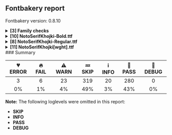 ## Fontbakery report

Fontbakery version: 0.8.10

<details><summary><b>[3] Family checks</b></summary><div><details><summary>🔥 <b>FAIL:</b> Checking all files are in the same directory. (<a href="https://font-bakery.readthedocs.io/en/stable/fontbakery/profiles/universal.html#com.google.fonts/check/family/single_directory">com.google.fonts/check/family/single_directory</a>)</summary><div>


* 🔥 **FAIL** Not all fonts passed in the command line are in the same directory. This may lead to bad results as the tool will interpret all font files as belonging to a single font family. The detected directories are: ['fonts/NotoSerifKhojki/googlefonts/ttf', 'fonts/NotoSerifKhojki/googlefonts/variable-ttf'] [code: single-directory]
</div></details><details><summary>🔥 <b>FAIL:</b> Fonts have consistent PANOSE proportion? (<a href="https://font-bakery.readthedocs.io/en/stable/fontbakery/profiles/os2.html#com.google.fonts/check/family/panose_proportion">com.google.fonts/check/family/panose_proportion</a>)</summary><div>


* 🔥 **FAIL** PANOSE proportion is not the same across this family. In order to fix this, please make sure that the panose.bProportion value is the same in the OS/2 table of all of this family font files. [code: inconsistency]
</div></details><details><summary>🔥 <b>FAIL:</b> Fonts have consistent PANOSE family type? (<a href="https://font-bakery.readthedocs.io/en/stable/fontbakery/profiles/os2.html#com.google.fonts/check/family/panose_familytype">com.google.fonts/check/family/panose_familytype</a>)</summary><div>


* 🔥 **FAIL** PANOSE family type is not the same across this family. In order to fix this, please make sure that the panose.bFamilyType value is the same in the OS/2 table of all of this family font files. [code: inconsistency]
</div></details><br></div></details><details><summary><b>[10] NotoSerifKhojki-Bold.ttf</b></summary><div><details><summary>🔥 <b>FAIL:</b> Check that texts shape as per expectation (<a href="https://font-bakery.readthedocs.io/en/stable/fontbakery/profiles/<Section: Shaping Checks>.html#com.google.fonts/check/shaping/regression">com.google.fonts/check/shaping/regression</a>)</summary><div>


* 🔥 **FAIL** qa/shaping_tests/khojki.json: Expected and actual shaping not matching
<div class="shaping">


<style type="text/css">
    @font-face {font-family: "TestFont"; src: url(../../fonts/NotoSerifKhojki/googlefonts/ttf/NotoSerifKhojki-Bold.ttf);}
    .tf { font-family: "TestFont"; }
    .shaping pre { font-size: 1.2rem; }
    .shaping li {
        font-size: 1.2rem;
        border-top: 1px solid #ddd;
        padding: 12px;
        margin-top: 12px;
    }
    .shaping-svg {
        height: 100px;
        margin: 10px;
        transform: matrix(1, 0, 0, -1, 0, 0);
    }
</style>

<h4>qa/shaping_tests/khojki.json: Expected and actual shaping not matching</h4>


</div>
<div class="shaping">

<li>Shaping did not match: <span class="tf">𑈙𑈯𑈧𑈵𑈥</span> (Don't delete JA/TA/LA before YA)</li>


<pre>Expected: None</pre>



<pre>Got     : ta_uMatrakhoj=0+721|lakhoj=2+673|yakarkhoj=2+709</pre>


Got: <svg class="shaping-svg" xmlns="http://www.w3.org/2000/svg" viewBox="0 0 2103 2856" transform="matrix(1 0 0 -1 0 0)">
<path d="M357.0,-183.0Q258.0,-183.0 176.0,-129.0Q94.0,-75.0 38.0,16.0L47.0,92.0L61.0,95.0Q115.0,16.0 179.0,-23.5Q243.0,-63.0 310.0,-63.0Q373.0,-63.0 422.5,-30.0Q472.0,3.0 506.5,59.5Q541.0,116.0 559.5,187.0Q578.0,258.0 578.0,333.0Q578.0,398.0 562.5,428.0Q547.0,458.0 521.0,458.0Q492.0,458.0 460.5,427.5Q429.0,397.0 400.0,347.0Q371.0,297.0 349.0,238.0Q354.0,199.0 354.0,168.0Q354.0,116.0 339.0,83.5Q324.0,51.0 292.0,51.0Q268.0,51.0 242.0,66.5Q216.0,82.0 197.5,106.0Q179.0,130.0 179.0,156.0Q179.0,194.0 194.5,242.0Q210.0,290.0 234.0,338.0Q219.0,378.0 206.5,397.5Q194.0,417.0 181.0,423.0Q168.0,429.0 150.0,429.0Q130.0,429.0 105.0,421.5Q80.0,414.0 59.0,401.0Q43.0,420.0 31.5,445.5Q20.0,471.0 20.0,492.0Q20.0,527.0 43.5,543.5Q67.0,560.0 107.0,560.0Q160.0,560.0 196.5,519.0Q233.0,478.0 265.0,394.0Q284.0,423.0 303.0,449.0Q349.0,510.0 392.5,540.0Q436.0,570.0 484.0,570.0Q544.0,570.0 586.0,527.5Q628.0,485.0 649.5,413.5Q671.0,342.0 671.0,256.0Q671.0,162.0 649.0,82.0Q627.0,2.0 585.5,-57.5Q544.0,-117.0 486.5,-150.0Q429.0,-183.0 357.0,-183.0Z"  transform="translate(0, 947)"/>
<path d="M230.0,209.0L77.0,289.0L77.0,306.0Q121.0,325.0 158.5,350.5Q196.0,376.0 219.0,403.5Q242.0,431.0 242.0,456.0Q242.0,497.0 194.0,497.0Q158.0,497.0 116.5,476.5Q75.0,456.0 40.0,424.0Q-15.0,471.0 -15.0,518.0Q-15.0,560.0 25.5,580.5Q66.0,601.0 129.0,601.0Q189.0,601.0 240.5,576.0Q292.0,551.0 323.0,509.5Q354.0,468.0 354.0,418.0Q354.0,358.0 317.0,309.0L475.0,309.0Q476.0,336.0 476.0,363.0Q476.0,419.0 469.5,483.0Q463.0,547.0 449.0,613.0L560.0,613.0Q580.0,529.0 589.0,449.5Q598.0,370.0 598.0,293.0Q598.0,220.0 590.5,139.5Q583.0,59.0 567.0,-13.0L529.0,-22.0Q521.0,-16.0 503.0,4.0Q485.0,24.0 467.5,47.0Q450.0,70.0 441.0,85.0Q457.0,146.0 466.0,209.0L230.0,209.0Z"  transform="translate(721, 947)"/>
<path d="M562.0,-22.0Q553.0,-15.0 533.5,6.5Q514.0,28.0 494.5,53.0Q475.0,78.0 466.0,95.0Q480.0,124.0 495.0,163.0Q510.0,202.0 523.0,245.5Q536.0,289.0 544.0,331.5Q552.0,374.0 552.0,410.0Q552.0,444.0 539.0,466.5Q526.0,489.0 494.0,489.0Q465.0,489.0 422.0,472.0Q411.0,482.0 396.0,499.5Q381.0,517.0 366.5,535.5Q352.0,554.0 342.0,568.0L346.0,584.0Q369.0,597.0 397.0,604.5Q425.0,612.0 450.0,612.0Q503.0,612.0 549.5,574.5Q596.0,537.0 625.0,470.5Q654.0,404.0 654.0,318.0Q654.0,285.0 649.5,242.0Q645.0,199.0 637.0,153.0Q629.0,107.0 619.5,63.5Q610.0,20.0 600.0,-13.0L562.0,-22.0ZM235.0,95.0Q192.0,95.0 151.5,113.5Q111.0,132.0 79.0,164.5Q47.0,197.0 28.5,238.0Q10.0,279.0 10.0,324.0Q10.0,381.0 37.5,425.5Q65.0,470.0 110.0,495.5Q155.0,521.0 207.0,521.0Q249.0,521.0 288.0,503.0Q327.0,485.0 357.5,453.0Q388.0,421.0 405.5,380.0Q423.0,339.0 423.0,293.0Q423.0,238.0 397.5,193.0Q372.0,148.0 329.5,121.5Q287.0,95.0 235.0,95.0ZM194.0,210.0Q225.0,210.0 253.0,226.5Q281.0,243.0 299.0,271.0Q317.0,299.0 317.0,331.0Q317.0,366.0 299.5,384.0Q282.0,402.0 250.0,402.0Q218.0,402.0 188.0,385.0Q158.0,368.0 139.5,340.0Q121.0,312.0 121.0,279.0Q121.0,249.0 140.5,229.5Q160.0,210.0 194.0,210.0Z"  transform="translate(1394, 947)"/>
</svg>


</div> [code: shaping-regression]
</div></details><details><summary>⚠ <b>WARN:</b> Check font follows the Google Fonts vertical metric schema (<a href="https://font-bakery.readthedocs.io/en/stable/fontbakery/profiles/googlefonts.html#com.google.fonts/check/vertical_metrics">com.google.fonts/check/vertical_metrics</a>)</summary><div>


* ⚠ **WARN** We recommend the absolute sum of the hhea metrics should be between 1.2-1.5x of the font's upm. This font has 1.856x (1856) [code: bad-hhea-range]
</div></details><details><summary>⚠ <b>WARN:</b> Ensure Stylistic Sets have description. (<a href="https://font-bakery.readthedocs.io/en/stable/fontbakery/profiles/googlefonts.html#com.google.fonts/check/stylisticset_description">com.google.fonts/check/stylisticset_description</a>)</summary><div>


* ⚠ **WARN** The stylistic set ss01 lacks a description string on the 'name' table. [code: missing-description]
* ⚠ **WARN** The stylistic set ss02 lacks a description string on the 'name' table. [code: missing-description]
* ⚠ **WARN** The stylistic set ss03 lacks a description string on the 'name' table. [code: missing-description]
</div></details><details><summary>⚠ <b>WARN:</b> Ensure fonts have ScriptLangTags declared on the 'meta' table. (<a href="https://font-bakery.readthedocs.io/en/stable/fontbakery/profiles/googlefonts.html#com.google.fonts/check/meta/script_lang_tags">com.google.fonts/check/meta/script_lang_tags</a>)</summary><div>


* ⚠ **WARN** This font file does not have a 'meta' table. [code: lacks-meta-table]
</div></details><details><summary>⚠ <b>WARN:</b> Check font contains no unreachable glyphs (<a href="https://font-bakery.readthedocs.io/en/stable/fontbakery/profiles/universal.html#com.google.fonts/check/unreachable_glyphs">com.google.fonts/check/unreachable_glyphs</a>)</summary><div>


* ⚠ **WARN** The following glyphs could not be reached by codepoint or substitution rules:

	- Nukta_aiMatrakhoj

	- Nukta_auMatrakhoj

	- Nukta_eMatrakhoj

	- Nukta_oMatrakhoj

	- NullMark

	- dblsectionmark.alt

	- k_ra_uMatrakhoj.alt

	- rakar_rVocalicMatra

	- sh_ra_iMatrakhoj

	- sh_ra_iiMatrakhoj 

	- And 3 more.

Use -F or --full-lists to disable shortening of long lists.
 [code: unreachable-glyphs]
</div></details><details><summary>⚠ <b>WARN:</b> Check if each glyph has the recommended amount of contours. (<a href="https://font-bakery.readthedocs.io/en/stable/fontbakery/profiles/universal.html#com.google.fonts/check/contour_count">com.google.fonts/check/contour_count</a>)</summary><div>


* ⚠ **WARN** This font has a 'Soft Hyphen' character (codepoint 0x00AD) which is supposed to be zero-width and invisible, and is used to mark a hyphenation possibility within a word in the absence of or overriding dictionary hyphenation. It is mostly an obsolete mechanism now, and the character is only included in fonts for legacy codepage coverage. [code: softhyphen]
* ⚠ **WARN** This check inspects the glyph outlines and detects the total number of contours in each of them. The expected values are infered from the typical ammounts of contours observed in a large collection of reference font families. The divergences listed below may simply indicate a significantly different design on some of your glyphs. On the other hand, some of these may flag actual bugs in the font such as glyphs mapped to an incorrect codepoint. Please consider reviewing the design and codepoint assignment of these to make sure they are correct.

The following glyphs do not have the recommended number of contours:

	- Glyph name: uni00AD	Contours detected: 1	Expected: 0

	- Glyph name: aogonek	Contours detected: 3	Expected: 2

	- Glyph name: Uogonek	Contours detected: 2	Expected: 1

	- Glyph name: uogonek	Contours detected: 2	Expected: 1

	- Glyph name: Uogonek	Contours detected: 2	Expected: 1

	- Glyph name: aogonek	Contours detected: 3	Expected: 2

	- Glyph name: uni00AD	Contours detected: 1	Expected: 0 

	- And Glyph name: uogonek	Contours detected: 2	Expected: 1
 [code: contour-count]
</div></details><details><summary>⚠ <b>WARN:</b> Check GDEF mark glyph class doesn't have characters that are not marks. (<a href="https://font-bakery.readthedocs.io/en/stable/fontbakery/profiles/gdef.html#com.google.fonts/check/gdef_non_mark_chars">com.google.fonts/check/gdef_non_mark_chars</a>)</summary><div>


* ⚠ **WARN** The following non-mark characters should not be in the GDEF mark glyph class:
	 U+11235 [code: non-mark-chars]
</div></details><details><summary>⚠ <b>WARN:</b> Are there any misaligned on-curve points? (<a href="https://font-bakery.readthedocs.io/en/stable/fontbakery/profiles/<Section: Outline Correctness Checks>.html#com.google.fonts/check/outline_alignment_miss">com.google.fonts/check/outline_alignment_miss</a>)</summary><div>


* ⚠ **WARN** The following glyphs have on-curve points which have potentially incorrect y coordinates:

	* comma (U+002C): X=187.0,Y=-1.0 (should be at baseline 0?)

	* three (U+0033): X=339.5,Y=1.0 (should be at baseline 0?)

	* semicolon (U+003B): X=187.0,Y=-1.0 (should be at baseline 0?)

	* J (U+004A): X=281.0,Y=-2.0 (should be at baseline 0?)

	* bracketleft (U+005B): X=321.0,Y=712.0 (should be at cap-height 714?)

	* bracketleft (U+005B): X=277.0,Y=712.0 (should be at cap-height 714?)

	* bracketright (U+005D): X=162.0,Y=712.0 (should be at cap-height 714?)

	* bracketright (U+005D): X=117.0,Y=712.0 (should be at cap-height 714?)

	* a (U+0061): X=265.0,Y=-1.5 (should be at baseline 0?)

	* f (U+0066): X=310.0,Y=712.0 (should be at cap-height 714?) 

	* And 35 more.

Use -F or --full-lists to disable shortening of long lists. [code: found-misalignments]
</div></details><details><summary>⚠ <b>WARN:</b> Do outlines contain any jaggy segments? (<a href="https://font-bakery.readthedocs.io/en/stable/fontbakery/profiles/<Section: Outline Correctness Checks>.html#com.google.fonts/check/outline_jaggy_segments">com.google.fonts/check/outline_jaggy_segments</a>)</summary><div>


* ⚠ **WARN** The following glyphs have jaggy segments:

	* y (U+0079): B<<321.0,162.0>-<327.0,138.0>-<329.0,118.0>>/B<<329.0,118.0>-<331.0,139.0>-<339.5,165.0>> = 11.150925168505127

	* yacute (U+00FD): B<<321.0,162.0>-<327.0,138.0>-<329.0,118.0>>/B<<329.0,118.0>-<331.0,139.0>-<339.5,165.0>> = 11.150925168505127

	* ycircumflex (U+0177): B<<321.0,162.0>-<327.0,138.0>-<329.0,118.0>>/B<<329.0,118.0>-<331.0,139.0>-<339.5,165.0>> = 11.150925168505127

	* ydieresis (U+00FF): B<<321.0,162.0>-<327.0,138.0>-<329.0,118.0>>/B<<329.0,118.0>-<331.0,139.0>-<339.5,165.0>> = 11.150925168505127 

	* And ygrave (U+1EF3): B<<321.0,162.0>-<327.0,138.0>-<329.0,118.0>>/B<<329.0,118.0>-<331.0,139.0>-<339.5,165.0>> = 11.150925168505127 [code: found-jaggy-segments]
</div></details><details><summary>⚠ <b>WARN:</b> Do outlines contain any semi-vertical or semi-horizontal lines? (<a href="https://font-bakery.readthedocs.io/en/stable/fontbakery/profiles/<Section: Outline Correctness Checks>.html#com.google.fonts/check/outline_semi_vertical">com.google.fonts/check/outline_semi_vertical</a>)</summary><div>


* ⚠ **WARN** The following glyphs have semi-vertical/semi-horizontal lines:

	* h (U+0068): L<<101.0,122.0>--<100.0,646.0>>

	* h (U+0068): L<<252.0,309.0>--<253.0,118.0>> 

	* And sterling (U+00A3): L<<428.0,346.0>--<270.0,347.0>> [code: found-semi-vertical]
</div></details><br></div></details><details><summary><b>[8] NotoSerifKhojki-Regular.ttf</b></summary><div><details><summary>🔥 <b>FAIL:</b> Check that texts shape as per expectation (<a href="https://font-bakery.readthedocs.io/en/stable/fontbakery/profiles/<Section: Shaping Checks>.html#com.google.fonts/check/shaping/regression">com.google.fonts/check/shaping/regression</a>)</summary><div>


* 🔥 **FAIL** qa/shaping_tests/khojki.json: Expected and actual shaping not matching
<div class="shaping">


<style type="text/css">
    @font-face {font-family: "TestFont"; src: url(../../fonts/NotoSerifKhojki/googlefonts/ttf/NotoSerifKhojki-Regular.ttf);}
    .tf { font-family: "TestFont"; }
    .shaping pre { font-size: 1.2rem; }
    .shaping li {
        font-size: 1.2rem;
        border-top: 1px solid #ddd;
        padding: 12px;
        margin-top: 12px;
    }
    .shaping-svg {
        height: 100px;
        margin: 10px;
        transform: matrix(1, 0, 0, -1, 0, 0);
    }
</style>

<h4>qa/shaping_tests/khojki.json: Expected and actual shaping not matching</h4>


</div>
<div class="shaping">

<li>Shaping did not match: <span class="tf">𑈙𑈯𑈧𑈵𑈥</span> (Don't delete JA/TA/LA before YA)</li>


<pre>Expected: None</pre>



<pre>Got     : ta_uMatrakhoj=0+704|lakhoj=2+636|yakarkhoj=2+663</pre>


Got: <svg class="shaping-svg" xmlns="http://www.w3.org/2000/svg" viewBox="0 0 2003 2856" transform="matrix(1 0 0 -1 0 0)">
<path d="M352.0,-159.0Q290.0,-159.0 232.5,-133.0Q175.0,-107.0 127.5,-64.5Q80.0,-22.0 47.0,27.0L53.0,82.0L60.0,84.0Q110.0,13.0 176.5,-32.0Q243.0,-77.0 316.0,-77.0Q381.0,-77.0 429.5,-42.0Q478.0,-7.0 510.0,51.5Q542.0,110.0 558.0,182.0Q574.0,254.0 574.0,327.0Q574.0,366.0 567.5,400.0Q561.0,434.0 547.0,455.0Q533.0,476.0 508.0,476.0Q482.0,476.0 456.0,456.0Q430.0,436.0 405.5,403.0Q381.0,370.0 360.5,331.0Q340.0,292.0 324.0,253.0Q326.0,235.0 326.5,217.0Q327.0,199.0 327.0,183.0Q327.0,134.0 317.0,99.0Q307.0,64.0 282.0,64.0Q265.0,64.0 245.0,74.5Q225.0,85.0 211.5,102.5Q198.0,120.0 198.0,141.0Q198.0,174.0 209.5,214.5Q221.0,255.0 238.0,296.0Q219.0,366.0 202.5,397.5Q186.0,429.0 170.5,438.0Q155.0,447.0 138.0,447.0Q119.0,447.0 98.0,440.5Q77.0,434.0 61.0,425.0Q51.0,439.0 43.0,456.0Q35.0,473.0 35.0,489.0Q35.0,510.0 54.5,524.0Q74.0,538.0 106.0,538.0Q135.0,538.0 162.0,522.5Q189.0,507.0 214.0,466.0Q239.0,425.0 263.0,348.0Q286.0,393.0 312.0,431.0Q345.0,480.0 385.5,515.5Q426.0,551.0 476.0,551.0Q528.0,551.0 564.0,515.0Q600.0,479.0 619.5,414.0Q639.0,349.0 639.0,261.0Q639.0,183.0 621.5,108.0Q604.0,33.0 568.0,-27.0Q532.0,-87.0 478.0,-123.0Q424.0,-159.0 352.0,-159.0Z"  transform="translate(0, 947)"/>
<path d="M214.0,224.0L88.0,279.0L88.0,293.0Q158.0,325.0 201.5,369.0Q245.0,413.0 245.0,455.0Q245.0,481.0 227.5,496.0Q210.0,511.0 181.0,511.0Q152.0,511.0 114.5,496.5Q77.0,482.0 40.0,448.0Q23.0,464.0 11.5,480.5Q0.0,497.0 0.0,514.0Q0.0,537.0 19.0,552.0Q38.0,567.0 66.5,574.0Q95.0,581.0 123.0,581.0Q173.0,581.0 217.0,560.5Q261.0,540.0 288.5,504.0Q316.0,468.0 316.0,421.0Q316.0,390.0 301.5,357.0Q287.0,324.0 255.0,294.0L468.0,294.0Q469.0,317.0 469.0,340.0Q469.0,408.0 460.5,472.5Q452.0,537.0 437.0,600.0L513.0,600.0Q531.0,536.0 541.0,454.5Q551.0,373.0 551.0,293.0Q551.0,217.0 542.5,140.0Q534.0,63.0 517.0,0.0L493.0,-9.0Q486.0,-2.0 473.0,17.5Q460.0,37.0 449.5,57.0Q439.0,77.0 437.0,83.0Q455.0,151.0 463.0,224.0L214.0,224.0Z"  transform="translate(704, 947)"/>
<path d="M519.0,-9.0Q514.0,-4.0 504.0,9.5Q494.0,23.0 483.5,38.5Q473.0,54.0 465.5,67.5Q458.0,81.0 457.0,86.0Q478.0,140.0 494.5,196.5Q511.0,253.0 520.5,306.5Q530.0,360.0 530.0,403.0Q530.0,457.0 513.0,483.0Q496.0,509.0 455.0,509.0Q427.0,509.0 391.0,498.0Q376.0,511.0 357.0,532.0Q338.0,553.0 326.0,569.0L327.0,575.0Q344.0,585.0 369.0,592.5Q394.0,600.0 416.0,600.0Q462.0,600.0 503.5,567.5Q545.0,535.0 571.5,476.5Q598.0,418.0 598.0,339.0Q598.0,305.0 593.5,260.5Q589.0,216.0 581.0,168.0Q573.0,120.0 563.5,76.0Q554.0,32.0 544.0,0.0L519.0,-9.0ZM217.0,122.0Q177.0,122.0 141.0,140.0Q105.0,158.0 78.0,187.5Q51.0,217.0 35.5,254.0Q20.0,291.0 20.0,328.0Q20.0,374.0 42.5,413.0Q65.0,452.0 103.5,475.5Q142.0,499.0 189.0,499.0Q241.0,499.0 284.5,470.5Q328.0,442.0 354.0,396.5Q380.0,351.0 380.0,299.0Q380.0,253.0 359.0,212.5Q338.0,172.0 301.5,147.0Q265.0,122.0 217.0,122.0ZM183.0,200.0Q217.0,200.0 244.5,218.5Q272.0,237.0 288.0,266.5Q304.0,296.0 304.0,330.0Q304.0,368.0 284.0,393.5Q264.0,419.0 224.0,419.0Q196.0,419.0 167.0,404.0Q138.0,389.0 119.0,360.5Q100.0,332.0 100.0,291.0Q100.0,248.0 122.5,224.0Q145.0,200.0 183.0,200.0Z"  transform="translate(1340, 947)"/>
</svg>


</div> [code: shaping-regression]
</div></details><details><summary>⚠ <b>WARN:</b> Check font follows the Google Fonts vertical metric schema (<a href="https://font-bakery.readthedocs.io/en/stable/fontbakery/profiles/googlefonts.html#com.google.fonts/check/vertical_metrics">com.google.fonts/check/vertical_metrics</a>)</summary><div>


* ⚠ **WARN** We recommend the absolute sum of the hhea metrics should be between 1.2-1.5x of the font's upm. This font has 1.856x (1856) [code: bad-hhea-range]
</div></details><details><summary>⚠ <b>WARN:</b> Ensure Stylistic Sets have description. (<a href="https://font-bakery.readthedocs.io/en/stable/fontbakery/profiles/googlefonts.html#com.google.fonts/check/stylisticset_description">com.google.fonts/check/stylisticset_description</a>)</summary><div>


* ⚠ **WARN** The stylistic set ss01 lacks a description string on the 'name' table. [code: missing-description]
* ⚠ **WARN** The stylistic set ss02 lacks a description string on the 'name' table. [code: missing-description]
* ⚠ **WARN** The stylistic set ss03 lacks a description string on the 'name' table. [code: missing-description]
</div></details><details><summary>⚠ <b>WARN:</b> Ensure fonts have ScriptLangTags declared on the 'meta' table. (<a href="https://font-bakery.readthedocs.io/en/stable/fontbakery/profiles/googlefonts.html#com.google.fonts/check/meta/script_lang_tags">com.google.fonts/check/meta/script_lang_tags</a>)</summary><div>


* ⚠ **WARN** This font file does not have a 'meta' table. [code: lacks-meta-table]
</div></details><details><summary>⚠ <b>WARN:</b> Check font contains no unreachable glyphs (<a href="https://font-bakery.readthedocs.io/en/stable/fontbakery/profiles/universal.html#com.google.fonts/check/unreachable_glyphs">com.google.fonts/check/unreachable_glyphs</a>)</summary><div>


* ⚠ **WARN** The following glyphs could not be reached by codepoint or substitution rules:

	- Nukta_aiMatrakhoj

	- Nukta_auMatrakhoj

	- Nukta_eMatrakhoj

	- Nukta_oMatrakhoj

	- NullMark

	- dblsectionmark.alt

	- k_ra_uMatrakhoj.alt

	- rakar_rVocalicMatra

	- sh_ra_iMatrakhoj

	- sh_ra_iiMatrakhoj 

	- And 3 more.

Use -F or --full-lists to disable shortening of long lists.
 [code: unreachable-glyphs]
</div></details><details><summary>⚠ <b>WARN:</b> Check if each glyph has the recommended amount of contours. (<a href="https://font-bakery.readthedocs.io/en/stable/fontbakery/profiles/universal.html#com.google.fonts/check/contour_count">com.google.fonts/check/contour_count</a>)</summary><div>


* ⚠ **WARN** This font has a 'Soft Hyphen' character (codepoint 0x00AD) which is supposed to be zero-width and invisible, and is used to mark a hyphenation possibility within a word in the absence of or overriding dictionary hyphenation. It is mostly an obsolete mechanism now, and the character is only included in fonts for legacy codepage coverage. [code: softhyphen]
* ⚠ **WARN** This check inspects the glyph outlines and detects the total number of contours in each of them. The expected values are infered from the typical ammounts of contours observed in a large collection of reference font families. The divergences listed below may simply indicate a significantly different design on some of your glyphs. On the other hand, some of these may flag actual bugs in the font such as glyphs mapped to an incorrect codepoint. Please consider reviewing the design and codepoint assignment of these to make sure they are correct.

The following glyphs do not have the recommended number of contours:

	- Glyph name: uni00AD	Contours detected: 1	Expected: 0

	- Glyph name: aogonek	Contours detected: 3	Expected: 2

	- Glyph name: Uogonek	Contours detected: 2	Expected: 1

	- Glyph name: uogonek	Contours detected: 2	Expected: 1

	- Glyph name: Uogonek	Contours detected: 2	Expected: 1

	- Glyph name: aogonek	Contours detected: 3	Expected: 2

	- Glyph name: uni00AD	Contours detected: 1	Expected: 0 

	- And Glyph name: uogonek	Contours detected: 2	Expected: 1
 [code: contour-count]
</div></details><details><summary>⚠ <b>WARN:</b> Check GDEF mark glyph class doesn't have characters that are not marks. (<a href="https://font-bakery.readthedocs.io/en/stable/fontbakery/profiles/gdef.html#com.google.fonts/check/gdef_non_mark_chars">com.google.fonts/check/gdef_non_mark_chars</a>)</summary><div>


* ⚠ **WARN** The following non-mark characters should not be in the GDEF mark glyph class:
	 U+11235 [code: non-mark-chars]
</div></details><details><summary>⚠ <b>WARN:</b> Are there any misaligned on-curve points? (<a href="https://font-bakery.readthedocs.io/en/stable/fontbakery/profiles/<Section: Outline Correctness Checks>.html#com.google.fonts/check/outline_alignment_miss">com.google.fonts/check/outline_alignment_miss</a>)</summary><div>


* ⚠ **WARN** The following glyphs have on-curve points which have potentially incorrect y coordinates:

	* parenleft (U+0028): X=284.0,Y=715.0 (should be at cap-height 714?)

	* parenright (U+0029): X=117.0,Y=715.0 (should be at cap-height 714?)

	* three (U+0033): X=334.5,Y=1.0 (should be at baseline 0?)

	* nine (U+0039): X=139.0,Y=2.0 (should be at baseline 0?)

	* G (U+0047): X=519.0,Y=1.5 (should be at baseline 0?)

	* a (U+0061): X=182.0,Y=536.5 (should be at x-height 536?)

	* c (U+0063): X=360.0,Y=535.0 (should be at x-height 536?)

	* g (U+0067): X=161.0,Y=-0.5 (should be at baseline 0?)

	* q (U+0071): X=412.5,Y=0.5 (should be at baseline 0?)

	* sterling (U+00A3): X=77.0,Y=1.0 (should be at baseline 0?) 

	* And 35 more.

Use -F or --full-lists to disable shortening of long lists. [code: found-misalignments]
</div></details><br></div></details><details><summary><b>[11] NotoSerifKhojki[wght].ttf</b></summary><div><details><summary>💔 <b>ERROR:</b> Check font names are correct (<a href="https://font-bakery.readthedocs.io/en/stable/fontbakery/profiles/googlefonts.html#com.google.fonts/check/font_names">com.google.fonts/check/font_names</a>)</summary><div>


* 💔 **ERROR** The condition <FontBakeryCondition:expected_font_names> had an error: KeyError: 'fvar'
</div></details><details><summary>💔 <b>ERROR:</b> Check a font's STAT table contains compulsory Axis Values. (<a href="https://font-bakery.readthedocs.io/en/stable/fontbakery/profiles/googlefonts.html#com.google.fonts/check/STAT">com.google.fonts/check/STAT</a>)</summary><div>


* 💔 **ERROR** The condition <FontBakeryCondition:expected_font_names> had an error: KeyError: 'fvar'
</div></details><details><summary>💔 <b>ERROR:</b> Check variable font instances (<a href="https://font-bakery.readthedocs.io/en/stable/fontbakery/profiles/googlefonts.html#com.google.fonts/check/fvar_instances">com.google.fonts/check/fvar_instances</a>)</summary><div>


* 💔 **ERROR** The condition <FontBakeryCondition:expected_font_names> had an error: KeyError: 'fvar'
</div></details><details><summary>🔥 <b>FAIL:</b> Check that texts shape as per expectation (<a href="https://font-bakery.readthedocs.io/en/stable/fontbakery/profiles/<Section: Shaping Checks>.html#com.google.fonts/check/shaping/regression">com.google.fonts/check/shaping/regression</a>)</summary><div>


* 🔥 **FAIL** qa/shaping_tests/khojki.json: Expected and actual shaping not matching
<div class="shaping">


<style type="text/css">
    @font-face {font-family: "TestFont"; src: url(../../fonts/NotoSerifKhojki/googlefonts/variable-ttf/NotoSerifKhojki[wght].ttf);}
    .tf { font-family: "TestFont"; }
    .shaping pre { font-size: 1.2rem; }
    .shaping li {
        font-size: 1.2rem;
        border-top: 1px solid #ddd;
        padding: 12px;
        margin-top: 12px;
    }
    .shaping-svg {
        height: 100px;
        margin: 10px;
        transform: matrix(1, 0, 0, -1, 0, 0);
    }
</style>

<h4>qa/shaping_tests/khojki.json: Expected and actual shaping not matching</h4>


</div>
<div class="shaping">

<li>Shaping did not match: <span class="tf">𑈙𑈯𑈧𑈵𑈥</span> (Don't delete JA/TA/LA before YA)</li>


<pre>Expected: None</pre>



<pre>Got     : ta_uMatrakhoj=0+704|lakhoj=2+636|yakarkhoj=2+663</pre>


Got: <svg class="shaping-svg" xmlns="http://www.w3.org/2000/svg" viewBox="0 0 2003 2856" transform="matrix(1 0 0 -1 0 0)">
<path d="M352.0,-159.0Q290.0,-159.0 232.5,-133.0Q175.0,-107.0 127.5,-64.5Q80.0,-22.0 47.0,27.0L53.0,82.0L60.0,84.0Q110.0,13.0 176.5,-32.0Q243.0,-77.0 316.0,-77.0Q381.0,-77.0 429.5,-42.0Q478.0,-7.0 510.0,51.5Q542.0,110.0 558.0,182.0Q574.0,254.0 574.0,327.0Q574.0,366.0 567.5,400.0Q561.0,434.0 547.0,455.0Q533.0,476.0 508.0,476.0Q480.0,476.0 451.0,451.5Q422.0,427.0 395.5,388.5Q369.0,350.0 347.5,305.5Q326.0,261.0 312.0,220.0L323.0,266.0Q325.0,245.0 326.0,224.0Q327.0,203.0 327.0,183.0Q327.0,134.0 317.0,99.0Q307.0,64.0 282.0,64.0Q265.0,64.0 245.0,74.5Q225.0,85.0 211.5,102.5Q198.0,120.0 198.0,141.0Q198.0,183.0 215.5,235.5Q233.0,288.0 259.0,339.5Q285.0,391.0 312.0,431.0Q345.0,480.0 385.5,515.5Q426.0,551.0 476.0,551.0Q528.0,551.0 564.0,515.0Q600.0,479.0 619.5,414.0Q639.0,349.0 639.0,261.0Q639.0,183.0 621.5,108.0Q604.0,33.0 568.0,-27.0Q532.0,-87.0 478.0,-123.0Q424.0,-159.0 352.0,-159.0ZM254.0,238.0Q236.0,311.0 221.0,353.0Q206.0,395.0 192.5,415.0Q179.0,435.0 166.0,441.0Q153.0,447.0 138.0,447.0Q119.0,447.0 98.0,440.5Q77.0,434.0 61.0,425.0Q51.0,439.0 43.0,456.0Q35.0,473.0 35.0,489.0Q35.0,510.0 55.0,524.0Q75.0,538.0 106.0,538.0Q140.0,538.0 170.0,517.5Q200.0,497.0 228.0,441.0Q256.0,385.0 283.0,278.0L254.0,238.0Z"  transform="translate(0, 947)"/>
<path d="M214.0,224.0L88.0,279.0L88.0,293.0Q135.0,315.0 170.0,342.0Q205.0,369.0 225.0,398.0Q245.0,427.0 245.0,455.0Q245.0,481.0 227.5,496.0Q210.0,511.0 181.0,511.0Q152.0,511.0 114.5,496.5Q77.0,482.0 40.0,448.0Q23.0,464.0 11.5,480.5Q0.0,497.0 0.0,514.0Q0.0,537.0 19.0,552.0Q38.0,567.0 66.5,574.0Q95.0,581.0 123.0,581.0Q173.0,581.0 217.0,560.5Q261.0,540.0 288.5,504.0Q316.0,468.0 316.0,421.0Q316.0,384.0 295.0,344.5Q274.0,305.0 227.0,270.0L206.0,294.0L499.0,294.0L490.0,224.0L214.0,224.0ZM493.0,-9.0Q486.0,-2.0 473.0,17.5Q460.0,37.0 449.5,57.0Q439.0,77.0 437.0,83.0Q453.0,144.0 461.0,209.5Q469.0,275.0 469.0,340.0Q469.0,408.0 460.5,472.5Q452.0,537.0 437.0,600.0L513.0,600.0Q531.0,536.0 541.0,454.5Q551.0,373.0 551.0,293.0Q551.0,217.0 542.5,140.0Q534.0,63.0 517.0,0.0L493.0,-9.0Z"  transform="translate(704, 947)"/>
<path d="M519.0,-9.0Q514.0,-4.0 504.0,9.5Q494.0,23.0 483.5,38.5Q473.0,54.0 465.5,67.5Q458.0,81.0 457.0,86.0Q472.0,127.0 485.5,169.0Q499.0,211.0 509.0,252.5Q519.0,294.0 524.5,332.0Q530.0,370.0 530.0,403.0Q530.0,457.0 513.0,483.0Q496.0,509.0 455.0,509.0Q427.0,509.0 391.0,498.0Q381.0,507.0 369.0,519.0Q357.0,531.0 345.5,544.5Q334.0,558.0 326.0,569.0L327.0,575.0Q344.0,585.0 369.0,592.5Q394.0,600.0 416.0,600.0Q462.0,600.0 503.5,567.5Q545.0,535.0 571.5,476.5Q598.0,418.0 598.0,339.0Q598.0,305.0 593.5,260.5Q589.0,216.0 581.0,168.0Q573.0,120.0 563.5,76.0Q554.0,32.0 544.0,0.0L519.0,-9.0ZM217.0,122.0Q177.0,122.0 141.0,140.0Q105.0,158.0 78.0,187.5Q51.0,217.0 35.5,254.0Q20.0,291.0 20.0,328.0Q20.0,374.0 42.5,413.0Q65.0,452.0 103.5,475.5Q142.0,499.0 189.0,499.0Q228.0,499.0 262.5,482.5Q297.0,466.0 323.5,438.0Q350.0,410.0 365.0,374.0Q380.0,338.0 380.0,299.0Q380.0,253.0 359.0,212.5Q338.0,172.0 301.5,147.0Q265.0,122.0 217.0,122.0ZM183.0,200.0Q217.0,200.0 244.5,218.5Q272.0,237.0 288.0,266.5Q304.0,296.0 304.0,330.0Q304.0,368.0 284.0,393.5Q264.0,419.0 224.0,419.0Q196.0,419.0 167.0,404.0Q138.0,389.0 119.0,360.5Q100.0,332.0 100.0,291.0Q100.0,248.0 122.5,224.0Q145.0,200.0 183.0,200.0Z"  transform="translate(1340, 947)"/>
</svg>


</div> [code: shaping-regression]
</div></details><details><summary>⚠ <b>WARN:</b> Check font follows the Google Fonts vertical metric schema (<a href="https://font-bakery.readthedocs.io/en/stable/fontbakery/profiles/googlefonts.html#com.google.fonts/check/vertical_metrics">com.google.fonts/check/vertical_metrics</a>)</summary><div>


* ⚠ **WARN** We recommend the absolute sum of the hhea metrics should be between 1.2-1.5x of the font's upm. This font has 1.856x (1856) [code: bad-hhea-range]
</div></details><details><summary>⚠ <b>WARN:</b> Ensure variable fonts include an avar table. (<a href="https://font-bakery.readthedocs.io/en/stable/fontbakery/profiles/googlefonts.html#com.google.fonts/check/mandatory_avar_table">com.google.fonts/check/mandatory_avar_table</a>)</summary><div>


* ⚠ **WARN** This variable font does not have an avar table. [code: missing-avar]
</div></details><details><summary>⚠ <b>WARN:</b> Ensure Stylistic Sets have description. (<a href="https://font-bakery.readthedocs.io/en/stable/fontbakery/profiles/googlefonts.html#com.google.fonts/check/stylisticset_description">com.google.fonts/check/stylisticset_description</a>)</summary><div>


* ⚠ **WARN** The stylistic set ss01 lacks a description string on the 'name' table. [code: missing-description]
* ⚠ **WARN** The stylistic set ss02 lacks a description string on the 'name' table. [code: missing-description]
* ⚠ **WARN** The stylistic set ss03 lacks a description string on the 'name' table. [code: missing-description]
</div></details><details><summary>⚠ <b>WARN:</b> Ensure fonts have ScriptLangTags declared on the 'meta' table. (<a href="https://font-bakery.readthedocs.io/en/stable/fontbakery/profiles/googlefonts.html#com.google.fonts/check/meta/script_lang_tags">com.google.fonts/check/meta/script_lang_tags</a>)</summary><div>


* ⚠ **WARN** This font file does not have a 'meta' table. [code: lacks-meta-table]
</div></details><details><summary>⚠ <b>WARN:</b> Check font contains no unreachable glyphs (<a href="https://font-bakery.readthedocs.io/en/stable/fontbakery/profiles/universal.html#com.google.fonts/check/unreachable_glyphs">com.google.fonts/check/unreachable_glyphs</a>)</summary><div>


* ⚠ **WARN** The following glyphs could not be reached by codepoint or substitution rules:

	- Nukta_aiMatrakhoj

	- Nukta_auMatrakhoj

	- Nukta_eMatrakhoj

	- Nukta_oMatrakhoj

	- NullMark

	- dblsectionmark.alt

	- k_ra_uMatrakhoj.alt

	- rakar_rVocalicMatra

	- sh_ra_iMatrakhoj

	- sh_ra_iiMatrakhoj 

	- And 3 more.

Use -F or --full-lists to disable shortening of long lists.
 [code: unreachable-glyphs]
</div></details><details><summary>⚠ <b>WARN:</b> Check GDEF mark glyph class doesn't have characters that are not marks. (<a href="https://font-bakery.readthedocs.io/en/stable/fontbakery/profiles/gdef.html#com.google.fonts/check/gdef_non_mark_chars">com.google.fonts/check/gdef_non_mark_chars</a>)</summary><div>


* ⚠ **WARN** The following non-mark characters should not be in the GDEF mark glyph class:
	 U+11235 [code: non-mark-chars]
</div></details><details><summary>⚠ <b>WARN:</b> Are there any misaligned on-curve points? (<a href="https://font-bakery.readthedocs.io/en/stable/fontbakery/profiles/<Section: Outline Correctness Checks>.html#com.google.fonts/check/outline_alignment_miss">com.google.fonts/check/outline_alignment_miss</a>)</summary><div>


* ⚠ **WARN** The following glyphs have on-curve points which have potentially incorrect y coordinates:

	* parenleft (U+0028): X=284.0,Y=715.0 (should be at cap-height 714?)

	* parenright (U+0029): X=117.0,Y=715.0 (should be at cap-height 714?)

	* three (U+0033): X=334.5,Y=1.0 (should be at baseline 0?)

	* nine (U+0039): X=139.0,Y=2.0 (should be at baseline 0?)

	* G (U+0047): X=519.0,Y=1.5 (should be at baseline 0?)

	* a (U+0061): X=182.0,Y=536.5 (should be at x-height 536?)

	* c (U+0063): X=360.0,Y=535.0 (should be at x-height 536?)

	* f (U+0066): X=331.0,Y=712.5 (should be at cap-height 714?)

	* g (U+0067): X=161.0,Y=-0.5 (should be at baseline 0?)

	* h (U+0068): X=66.5,Y=713.5 (should be at cap-height 714?) 

	* And 44 more.

Use -F or --full-lists to disable shortening of long lists. [code: found-misalignments]
</div></details><br></div></details>
### Summary

| 💔 ERROR | 🔥 FAIL | ⚠ WARN | 💤 SKIP | ℹ INFO | 🍞 PASS | 🔎 DEBUG |
|:-----:|:----:|:----:|:----:|:----:|:----:|:----:|
| 3 | 6 | 23 | 319 | 20 | 280 | 0 |
| 0% | 1% | 4% | 49% | 3% | 43% | 0% |

**Note:** The following loglevels were omitted in this report:
* **SKIP**
* **INFO**
* **PASS**
* **DEBUG**
